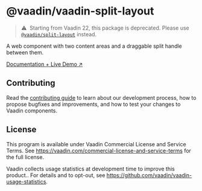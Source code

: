 # @vaadin/vaadin-split-layout

> ⚠️&nbsp; Starting from Vaadin 22, this package is deprecated.
> Please use [`@vaadin/split-layout`](https://www.npmjs.com/package/@vaadin/split-layout) instead.

A web component with two content areas and a draggable split handle between them.

[Documentation + Live Demo ↗](https://vaadin.com/docs/latest/components/split-layout)

## Contributing

Read the [contributing guide](https://vaadin.com/docs/latest/contributing/overview) to learn about our development process, how to propose bugfixes and improvements, and how to test your changes to Vaadin components.

## License

This program is available under Vaadin Commercial License and Service Terms.
See https://vaadin.com/commercial-license-and-service-terms for the full
license.

Vaadin collects usage statistics at development time to improve this product..
For details and to opt-out, see https://github.com/vaadin/vaadin-usage-statistics.
